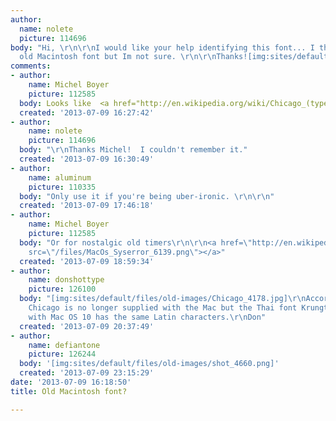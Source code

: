 ```yaml
---
author:
  name: nolete
  picture: 114696
body: "Hi, \r\n\r\nI would like your help identifying this font... I think it's the
  old Macintosh font but Im not sure. \r\n\r\nThanks![img:sites/default/files/old-images/Font_5672.png][img:sites/default/files/old-images/Font2_4919.png]"
comments:
- author:
    name: Michel Boyer
    picture: 112585
  body: Looks like  <a href="http://en.wikipedia.org/wiki/Chicago_(typeface)">Chicago</a>
  created: '2013-07-09 16:27:42'
- author:
    name: nolete
    picture: 114696
  body: "\r\nThanks Michel!  I couldn't remember it."
  created: '2013-07-09 16:30:49'
- author:
    name: aluminum
    picture: 110335
  body: "Only use it if you're being uber-ironic. \r\n\r\n"
  created: '2013-07-09 17:46:18'
- author:
    name: Michel Boyer
    picture: 112585
  body: "Or for nostalgic old timers\r\n\r\n<a href=\"http://en.wikipedia.org/wiki/Bomb_(symbol)\"><img
    src=\"/files/MacOs_Syserror_6139.png\"></a>"
  created: '2013-07-09 18:59:34'
- author:
    name: donshottype
    picture: 126100
  body: "[img:sites/default/files/old-images/Chicago_4178.jpg]\r\nAccording to Identifont,
    Chicago is no longer supplied with the Mac but the Thai font Krungthep supplied
    with Mac OS 10 has the same Latin characters.\r\nDon"
  created: '2013-07-09 20:37:49'
- author:
    name: defiantone
    picture: 126244
  body: '[img:sites/default/files/old-images/shot_4660.png]'
  created: '2013-07-09 23:15:29'
date: '2013-07-09 16:18:50'
title: Old Macintosh font?

---
```

